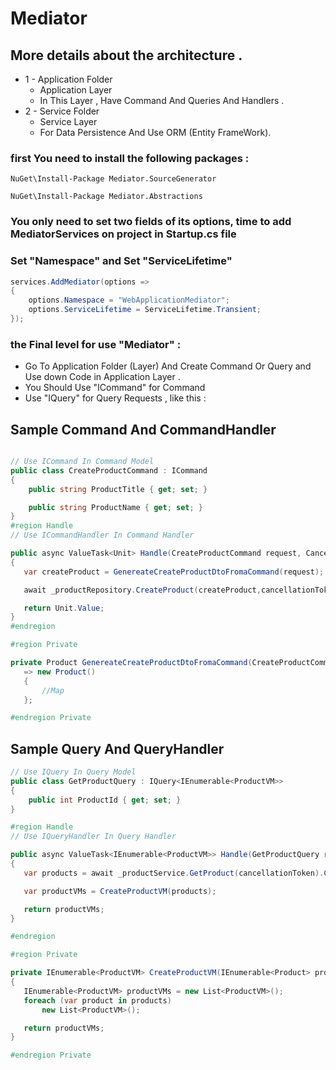# Mediator

## More details about the architecture .

* 1 - Application Folder
    * Application Layer 
    * In This Layer , Have Command And Queries And Handlers .
* 2 - Service Folder
    * Service Layer 
    * For Data Persistence And Use ORM (Entity FrameWork). 

### first You need to install the following packages :
```cm
NuGet\Install-Package Mediator.SourceGenerator 

NuGet\Install-Package Mediator.Abstractions 
```
### You only need to set two fields of its options, time to add MediatorServices on project in Startup.cs file 
### Set "Namespace" and Set "ServiceLifetime"

```csharp
services.AddMediator(options =>
{
    options.Namespace = "WebApplicationMediator";
    options.ServiceLifetime = ServiceLifetime.Transient;
});
```

### the Final level for use "Mediator" : 
* Go To Application Folder (Layer) And Create Command Or Query and Use down Code in Application Layer .
* You Should Use "ICommand" for Command
* Use "IQuery" for Query Requests , like this :

## Sample Command And CommandHandler
```csharp

// Use ICommand In Command Model
public class CreateProductCommand : ICommand
{
    public string ProductTitle { get; set; }

    public string ProductName { get; set; }
}
#region Handle
// Use ICommandHandler In Command Handler

public async ValueTask<Unit> Handle(CreateProductCommand request, CancellationToken cancellationToken)
{
   var createProduct = GenereateCreateProductDtoFromaCommand(request);

   await _productRepository.CreateProduct(createProduct,cancellationToken).ConfigureAwait(false);

   return Unit.Value;
}
#endregion

#region Private

private Product GenereateCreateProductDtoFromaCommand(CreateProductCommand command)
   => new Product()
   {
       //Map
   };

#endregion Private
```
## Sample Query And QueryHandler

```csharp
// Use IQuery In Query Model 
public class GetProductQuery : IQuery<IEnumerable<ProductVM>>
{
    public int ProductId { get; set; }
}

#region Handle
// Use IQueryHandler In Query Handler

public async ValueTask<IEnumerable<ProductVM>> Handle(GetProductQuery request, CancellationToken cancellationToken)
{
   var products = await _productService.GetProduct(cancellationToken).ConfigureAwait(false);

   var productVMs = CreateProductVM(products);

   return productVMs;
}

#endregion

#region Private

private IEnumerable<ProductVM> CreateProductVM(IEnumerable<Product> products)
{
   IEnumerable<ProductVM> productVMs = new List<ProductVM>();
   foreach (var product in products)
       new List<ProductVM>();

   return productVMs;
}

#endregion Private
```

